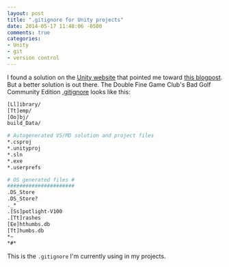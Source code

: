 ```yaml
---
layout: post
title: ".gitignore for Unity projects"
date: 2014-05-17 11:48:06 -0500
comments: true
categories:
- Unity
- git
- version control
---
```


I found a solution on the [Unity website](http://answers.unity3d.com/questions/369755/unity-on-github.html) that pointed me toward [this blogpost](http://t-machine.org/index.php/2012/07/03/unity-git-source-control-a-basic-gitignore/).  But a better solution is out there.  The Double Fine Game Club's Bad Golf Community Edition [.gitignore](https://github.com/Double-Fine-Game-Club/bad-golf-community-edition/blob/master/.gitignore) looks like this:

```sh
[Ll]ibrary/
[Tt]emp/
[Oo]bj/
build_Data/

# Autogenerated VS/MD solution and project files
*.csproj
*.unityproj
*.sln
*.exe
*.userprefs

# OS generated files #
######################
.DS_Store
.DS_Store?
._*
.[Ss]potlight-V100
.[Tt]rashes
[Ee]hthumbs.db
[Tt]humbs.db
*~
*#*
```

This is the `.gitignore` I'm currently using in my projects.
